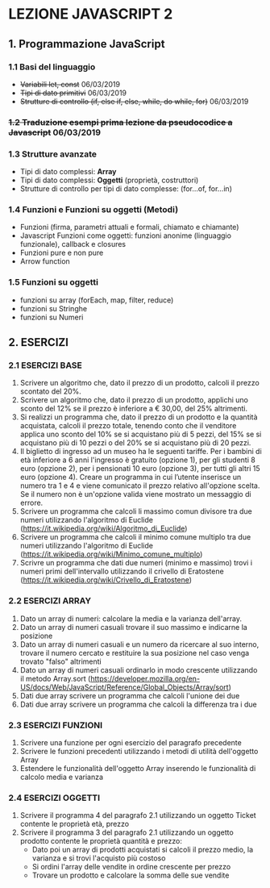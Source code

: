 # LEZIONE JAVASCRIPT 2

## 1. Programmazione JavaScript

### 1.1 Basi del linguaggio

- ~~Variabili let, const~~ 06/03/2019 
- ~~Tipi di dato primitivi~~ 06/03/2019
- ~~Strutture di controllo (if, else if, else, while, do while, for)~~ 06/03/2019

### ~~1.2 Traduzione esempi prima lezione da pseudocodice a Javascript~~ 06/03/2019

### 1.3 Strutture avanzate

- Tipi di dato complessi: **Array**
- Tipi di dato complessi: **Oggetti** (proprietà, costruttori)
- Strutture di controllo per tipi di dato complesse: (for…of, for…in)

### 1.4 Funzioni e Funzioni su oggetti (Metodi)

- Funzioni (firma, parametri attuali e formali, chiamato e chiamante)
- Javascript Funzioni come oggetti: funzioni anonime (linguaggio funzionale), callback e closures
- Funzioni pure e non pure
- Arrow function

### 1.5 Funzioni su oggetti

- funzioni su array (forEach, map, filter, reduce)
- funzioni su Stringhe
- funzioni su Numeri

## 2. ESERCIZI
### 2.1 ESERCIZI BASE

1. Scrivere un algoritmo che, dato il prezzo di un prodotto, calcoli il prezzo scontato del 20%.
2. Scrivere un algoritmo che, dato il prezzo di un prodotto, applichi uno sconto del 12% se il prezzo è inferiore a € 30,00, del 25% altrimenti.
3. Si realizzi un programma che, dato il prezzo di un prodotto e la quantità acquistata, calcoli il
   prezzo totale, tenendo conto che il venditore applica uno sconto del 10% se si acquistano più di 5
   pezzi, del 15% se si acquistano più di 10 pezzi o del 20% se si acquistano più di 20 pezzi.
4. Il biglietto di ingresso ad un museo ha le seguenti tariffe. Per i bambini di età inferiore a 6 anni
   l'ingresso è gratuito (opzione 1), per gli studenti 8 euro (opzione 2), per i pensionati 10 euro (opzione
   3), per tutti gli altri 15 euro (opzione 4). Creare un programma in cui l’utente inserisce un numero tra
   1 e 4 e viene comunicato il prezzo relativo all'opzione scelta. Se il numero non è un'opzione valida
   viene mostrato un messaggio di errore.
5. Scrivere un programma che calcoli li massimo comun divisore tra due numeri utilizzando l'algoritmo di Euclide (https://it.wikipedia.org/wiki/Algoritmo_di_Euclide)
6. Scrivere un programma che calcoli il minimo comune multiplo tra due numeri utilizzando l'algoritmo di Euclide (https://it.wikipedia.org/wiki/Minimo_comune_multiplo)
7. Scrivre un programma che dati due numeri (minimo e massimo) trovi i numeri primi dell'intervallo utilizzando il crivello di Eratostene (https://it.wikipedia.org/wiki/Crivello_di_Eratostene)

### 2.2 ESERCIZI ARRAY

1. Dato un array di numeri: calcolare la media e la varianza dell'array.
2. Dato un array di numeri casuali trovare il suo massimo e indicarne la posizione
3. Dato un array di numeri casuali e un numero da ricercare al suo interno, trovare il numero cercato e restituire la sua posizione nel caso venga trovato "falso" altrimenti
4. Dato un array di numeri casuali ordinarlo in modo crescente utilizzando il metodo Array.sort (https://developer.mozilla.org/en-US/docs/Web/JavaScript/Reference/Global_Objects/Array/sort)
5. Dati due array scrivere un programma che calcoli l'unione dei due
6. Dati due array scrivere un programma che calcoli la differenza tra i due

### 2.3 ESERCIZI FUNZIONI

1. Scrivere una funzione per ogni esercizio del paragrafo precedente
2. Scrivere le funzioni precedenti utilizzando i metodi di utilità dell'oggetto Array
3. Estendere le funzionalità dell'oggetto Array inserendo le funzionalità di calcolo media e varianza

### 2.4 ESERCIZI OGGETTI

1. Scrivere il programma 4 del paragrafo 2.1 utilizzando un oggetto Ticket contente le proprietà età, prezzo
2. Scrivere il programma 3 del paragrafo 2.1 utilizzando un oggetto prodotto contente le proprietà quantità e prezzo:
   - Dato poi un array di prodotti acquistati si calcoli il prezzo medio, la varianza e si trovi l'acquisto più costoso
   - Si ordini l'array delle vendite in ordine crescente per prezzo
   - Trovare un prodotto e calcolare la somma delle sue vendite

